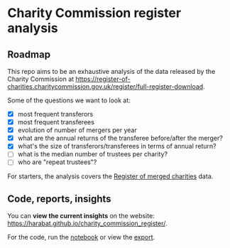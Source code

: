 # Charity Commission register analysis

## Roadmap

This repo aims to be an exhaustive analysis of the data released by the Charity Commission at <https://register-of-charities.charitycommission.gov.uk/register/full-register-download>.

Some of the questions we want to look at:

- [x] most frequent transferors
- [x] most frequent transferees
- [x] evolution of number of mergers per year
- [x] what are the annual returns of the transferee before/after the merger?
- [x] what's the size of transferors/transferees in terms of annual return?
- [ ] what is the median number of trustees per charity?
- [ ] who are "repeat trustees"?

For starters, the analysis covers the [Register of merged charities](https://www.gov.uk/government/publications/register-of-merged-charities) data.

## Code, reports, insights

You can **view the current insights** on the website: https://harabat.github.io/charity_commission_register/.

For the code, run the [notebook](https://github.com/harabat/charity_commission_register/blob/main/code/charity_commission.ipynb) or view the [export](https://harabat.github.io/charity_commission_register/code/exports/charity_commission.html).
